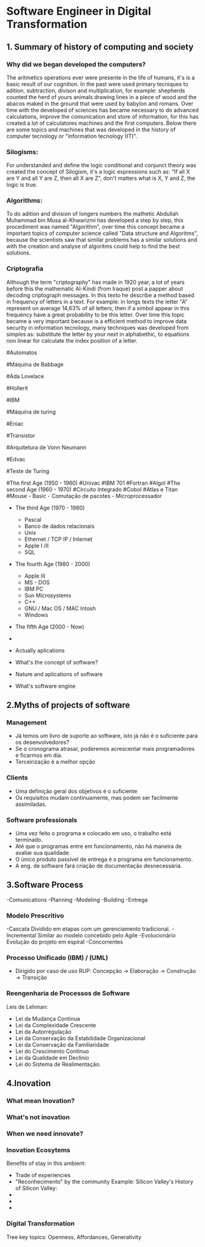 # **Software Engineer in Digital Transformation**

## 1. Summary of history of computing and society

  ### Why did we began developed the computers?
  
  The aritmetics operations ever were presente in the life of humans, it's is a basic result of our cognition. In the past were used primary tecniques to adition, subtraction, divison and multiplication, for example: shepherds counted the herd of yours animals drawing lines in a piece of wood and the abacos maked in the ground that were used by babylon and romans. Over time with the developed of sciences has became necessary to do advanced calculations, improve the comunication and store of information, for this has created a lot of calculatores machines and the first computers. Below there are some topics and machines that was developed in the history of computer tecnology or "information tecnology (IT)".
      
  ### Silogisms:
  For understanded and define the logic conditional and conjunct theory was created the concept of Silogism, it's a logic expressions such as: "If all X are Y and all Y are Z, then all X are Z", don't matters what is X, Y and Z, the logic is true.

  ### Algorithms:
  To do adition and division of longers numbers the mathetic Abdullah Muhammad bin Musa al-Khwarizmi has developed a step by step, this procediment was named "Algorithm", over time this concept became a important topics of computer science called "Data structure and Algoritms", because the scientists saw that similar problems has a similar solutions and with the creation and analyse of algoritms could help to find the best solutions. 

  ### Criptografia
  Although the term "criptography" has made in 1920 year, a lot of years before this the mathematic Al-Kindi (from Iraque) post a papper about decoding criptograph messages. In this texto he describe a method based in frequency of letters in a text. For example: in longs texts the letter "A" represent on average 14,63% of all letters, then if a simbol appear in this frequency have a great probability to be this letter.
  Over time this topic became a very important because is a efficient method to improve data security in information tecnology, many techniques was developed from simples as: substitute the letter by your next in alphabethic, to equations non linear for calculate the index position of a letter.  

#Automatos

#Máquina de Babbage

#Ada Lovelace

#Hollerit

#IBM

#Máquina de turing

#Eniac

#Transistor

#Arquitetura de Vonn Neumann

#Edvac

#Teste de Turing  

#The first Age (1950 - 1960)
#Univac
#IBM 701
#Fortran
#Algol
#The second Age (1960 - 1970)
#Circuito Integrado
#Cobol
#Atlas e Titan
#Mouse
      - Basic
      - Comutação de pacotes
      - Microprocessador
  - The third Age (1970 - 1980)
      - Pascal
      - Banco de dados relacionais
      - Unix
      - Ethernet / TCP IP / Internet
      - Apple I /II
      - SQL
  - The fourth Age (1980 - 2000)
      - Apple III
      - MS - DOS
      - IBM PC
      - Sun Microsystems
      - C++
      - GNU / Mac OS / MAC Intosh
      - Windows
  - The fifth Age (2000 - Now)
  - 
  - Actually aplications
 
- What's the concept of software?

- Nature and aplications of software

- What's software engine

## 2.Myths of projects of software

### Management
- Já temos um livro de suporte ao software, isto já não é o suficiente para os desenvolvedores?
- Se o cronograma atrasar, poderemos acrescentar mais programadores e ficarmos em dia.
- Terceirização é a melhor opção

### Clients
- Uma definição geral dos objetivos é o suficiente
- Os requisitos mudam continuamente, mas podem ser facilmente assimiladas.

### Software professionals
- Uma vez feito o programa e colocado em uso, o trabalho está terminado.
- Até que o programas entre em funcionamento, não há maneira de avaliar sua qualidade.
- O único produto passível de entrega é o programa em funcionamento.
- A eng. de software fará criação de documentação desnecessária.

## 3.Software Process
-Comunications
-Planning
-Modeling
-Building
-Entrega

### Modelo Prescritivo
-Cascata
  Dividido em etapas com um gerenciamento tradicional.
-Incremental
  Similar ao modelo concebido pelo Agile
-Evolucionário
  Evolução do projeto em espiral
-Concorrentes


### Processo Unificado (IBM) / (UML)
- Dirigido por caso de uso
RUP: Concepção -> Elaboração -> Construção -> Transição


### Reengenharia de Processos de Software
Leis de Lehman:
- Lei da Mudança Continua
- Lei da Complexidade Crescente
- Lei da Autorregulação
- Lei da Conservação da Estabilidade Organizacional
- Lei da Conservação da Familiaridade
- Lei do Crescimento Contínuo
- Lei da Qualidade em Declínio
- Lei do Sistema de Realimentação.


## 4.Inovation
### What mean Inovation?
### What's not inovation
### When we need innovate?

### Inovation Ecosytems
Benefits of stay in this ambient:
- Trade of experiencies
- "Reconhecimento" by the community
Example: Silicon Valley's
History of Silicon Valley:
-
-
-


### Digital Transformation
Tree key topics: Openness, Affordances, Generativity

